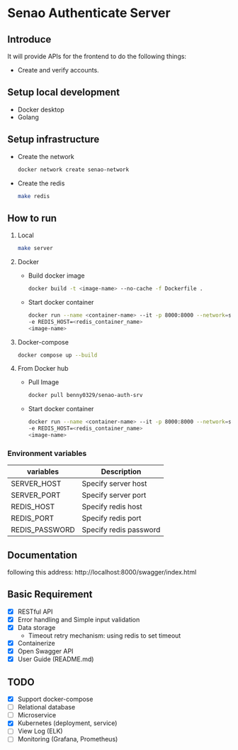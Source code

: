 # Senao Authenticate Server

## Introduce

It will provide APIs for the frontend to do the following things:

* Create and verify accounts.

## Setup local development

* Docker desktop
* Golang

## Setup infrastructure

* Create the network
  ```bash
  docker network create senao-network
  ```

* Create the redis

  ```bash
  make redis
  ```

## How to run

1. Local
   ```bash
   make server
   ```

2. Docker

    * Build docker image

      ```bash
      docker build -t <image-name> --no-cache -f Dockerfile .
      ```

    * Start docker container

      ```bash
      docker run --name <container-name> --it -p 8000:8000 --network=senao-network \
      -e REDIS_HOST=<redis_container_name>
      <image-name>
      ```

3. Docker-compose

    ```bash
    docker compose up --build
    ```

4. From Docker hub
    * Pull Image
    
       ```bash
       docker pull benny0329/senao-auth-srv
       ```
      
    * Start docker container

      ```bash
      docker run --name <container-name> --it -p 8000:8000 --network=senao-network \
      -e REDIS_HOST=<redis_container_name>
      <image-name>
       ```

### Environment variables

| variables      | Description            |
|----------------|------------------------|
| SERVER_HOST    | Specify server host    |
| SERVER_PORT    | Specify server port    |
| REDIS_HOST     | Specify redis host     |
| REDIS_PORT     | Specify redis port     |
| REDIS_PASSWORD | Specify redis password |

## Documentation

following this address: http://localhost:8000/swagger/index.html

## Basic Requirement

* [x] RESTful API
* [x] Error handling and Simple input validation
* [x] Data storage
    * Timeout retry mechanism: using redis to set timeout
* [x] Containerize
* [x] Open Swagger API
* [x] User Guide (README.md)

## TODO

* [x] Support docker-compose
* [ ] Relational database
* [ ] Microservice
* [x] Kubernetes (deployment, service)
* [ ] View Log (ELK)
* [ ] Monitoring (Grafana, Prometheus)